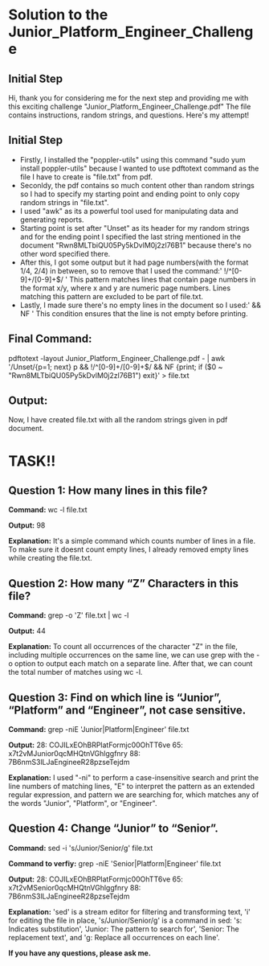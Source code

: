 # Solution to the Junior_Platform_Engineer_Challenge

## Initial Step
Hi, thank you for considering me for the next step and providing me with this exciting challenge "Junior_Platform_Engineer_Challenge.pdf"
The file contains instructions, random strings, and questions. Here's my attempt!

## Initial Step
- Firstly, I installed the "poppler-utils" using this command "sudo yum install poppler-utils" because I wanted to use pdftotext command as the file I have to create is "file.txt" from pdf.
- Seconldy, the pdf contains so much content other than random strings so I had to specify my starting point and ending point to only copy random strings in "file.txt".
- I used "awk" as its a powerful tool used for manipulating data and generating reports.
- Starting point is set after "Unset" as its header for my random strings and for the ending point I specified the last string mentioned in the document "Rwn8MLTbiQU05Py5kDvlM0j2zl76B1" because there's no other word specified there.
- After this, I got some output but it had page numbers(with the format 1/4, 2/4) in between, so to remove that I used the command:' !/^[0-9]+\/[0-9]+$/ ' This pattern matches lines that contain page numbers in the format x/y, where x and y are numeric page numbers. Lines matching this pattern are excluded to be part of file.txt.
- Lastly, I made sure there's no empty lines in the document so I used:' && NF '  This condition ensures that the line is not empty before printing.

## Final Command:
pdftotext -layout Junior_Platform_Engineer_Challenge.pdf - | awk '/Unset/{p=1; next} p && !/^[0-9]+\/[0-9]+$/ && NF {print; if ($0 ~ "Rwn8MLTbiQU05Py5kDvlM0j2zl76B1") exit}' > file.txt

## Output:
Now, I have created file.txt with all the random strings given in pdf document.


# TASK!!


## Question 1: How many lines in this file?

**Command:** wc -l file.txt

**Output:** 98

**Explanation:** It's a simple command which counts number of lines in a file. To make sure it doesnt count empty lines, I already removed empty lines while creating the file.txt.

## Question 2: How many “Z” Characters in this file?

**Command:** grep -o 'Z' file.txt | wc -l

**Output:** 44

**Explanation:** To count all occurrences of the character "Z" in the file, including multiple occurrences on the same line, we can use grep with the -o option to output each match on a separate line. After that, we can count the total number of matches using wc -l.

## Question 3: Find on which line is “Junior”, “Platform” and “Engineer”, not case sensitive.

**Command:** grep -niE 'Junior|Platform|Engineer' file.txt

**Output:**
28:      COJILxEOhBRPlatFormjc00OhTT6ve
65:      x7t2vMJunior0qcMHQtnVGhlggfnry
88:      7B6nmS3lLJaEngineeR28pzseTejdm

**Explanation:** I used "-ni" to perform a case-insensitive search and print the line numbers of matching lines, "E" to interpret the pattern as an extended regular expression, and pattern we are searching for, which matches any of the words "Junior", "Platform", or "Engineer".

## Question 4: Change “Junior” to “Senior”.

**Command:** sed -i 's/Junior/Senior/g' file.txt

**Command to verfiy:** grep -niE 'Senior|Platform|Engineer' file.txt 

**Output:** 
28:      COJILxEOhBRPlatFormjc00OhTT6ve
65:      x7t2vMSenior0qcMHQtnVGhlggfnry
88:      7B6nmS3lLJaEngineeR28pzseTejdm

**Explanation:** 'sed' is a stream editor for filtering and transforming text, 'i' for editing the file in place, 's/Junior/Senior/g' is a command in sed: 's: Indicates substitution', 'Junior: The pattern to search for', 'Senior: The replacement text', and 'g: Replace all occurrences on each line'.

**If you have any questions, please ask me.**

 

